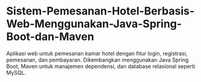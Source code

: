 # Sistem-Pemesanan-Hotel-Berbasis-Web-Menggunakan-Java-Spring-Boot-dan-Maven
Aplikasi web untuk pemesanan kamar hotel dengan fitur login, registrasi, pemesanan, dan pembayaran. Dikembangkan menggunakan Java Spring Boot, Maven untuk manajemen dependensi, dan database relasional seperti MySQL.
